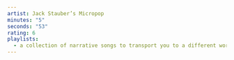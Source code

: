 ```yaml
---
artist: Jack Stauber’s Micropop
minutes: "5"
seconds: "53"
rating: 6
playlists:
  - a collection of narrative songs to transport you to a different world
---
```

